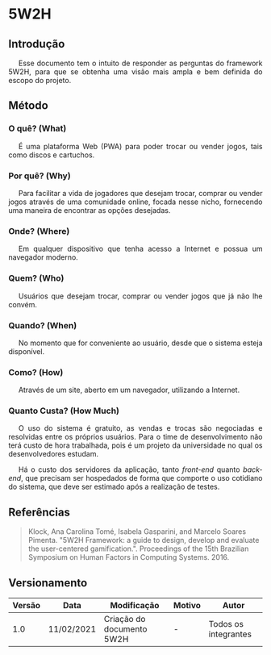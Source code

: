 # 5W2H

## Introdução

<p style="text-indent: 20px; text-align: justify">
Esse documento tem o intuito de responder as perguntas do framework 5W2H, para que se obtenha uma visão mais ampla e bem definida do escopo do projeto.
</p>

## Método

### O quê? (What)

<p style="text-indent: 20px; text-align: justify">
É uma plataforma Web (PWA) para poder trocar ou vender jogos, tais como discos e cartuchos.
</p>

### Por quê? (Why)

<p style="text-indent: 20px; text-align: justify">
Para facilitar a vida de jogadores que desejam trocar, comprar ou vender jogos através de uma comunidade online, focada nesse nicho, fornecendo uma maneira de encontrar as opções desejadas.
</p>

### Onde? (Where)

<p style="text-indent: 20px; text-align: justify">
Em qualquer dispositivo que tenha acesso a Internet e possua um navegador moderno.
</p>

### Quem? (Who)

<p style="text-indent: 20px; text-align: justify">
Usuários que desejam trocar, comprar ou vender jogos que já não lhe convém.
</p>

### Quando? (When)

<p style="text-indent: 20px; text-align: justify"> 
No momento que for conveniente ao usuário, desde que o sistema esteja disponível.
</p>

### Como? (How)

<p style="text-indent: 20px; text-align: justify">
Através de um site, aberto em um navegador, utilizando a Internet.
</p>

### Quanto Custa? (How Much)

<p style="text-indent: 20px; text-align: justify">
O uso do sistema é gratuito, as vendas e trocas são negociadas e resolvidas entre os próprios usuários. Para o time de desenvolvimento não terá custo de hora trabalhada, pois é um projeto da universidade no qual os desenvolvedores estudam.
</p>

<p style="text-indent: 20px; text-align: justify">
Há o custo dos servidores da aplicação, tanto <em>front-end</em> quanto <em>back-end</em>, que precisam ser hospedados de forma que comporte o uso cotidiano do sistema, que deve ser estimado após a realização de testes.
</p>

## Referências

> Klock, Ana Carolina Tomé, Isabela Gasparini, and Marcelo Soares Pimenta. "5W2H Framework: a guide to design, develop and evaluate the user-centered gamification.". Proceedings of the 15th Brazilian Symposium on Human Factors in Computing Systems. 2016.

## Versionamento

| Versão | Data       | Modificação               | Motivo | Autor         |
| ------ | ---------- | ------------------------- | ------ | ------------- |
|  1.0   | 11/02/2021 | Criação do documento 5W2H | - | Todos os integrantes |
